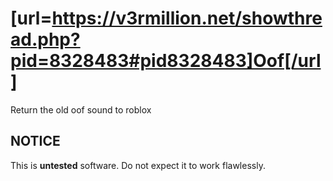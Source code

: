 # [url=https://v3rmillion.net/showthread.php?pid=8328483#pid8328483]Oof[/url]

Return the old oof sound to roblox

## NOTICE

This is **untested** software. Do not expect it to work flawlessly.
